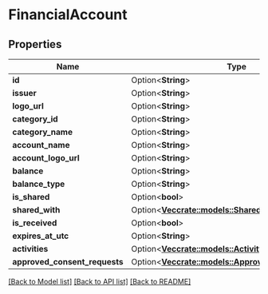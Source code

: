 # FinancialAccount

## Properties

Name | Type | Description | Notes
------------ | ------------- | ------------- | -------------
**id** | Option<**String**> |  | [optional]
**issuer** | Option<**String**> |  | [optional]
**logo_url** | Option<**String**> |  | [optional]
**category_id** | Option<**String**> |  | [optional]
**category_name** | Option<**String**> |  | [optional]
**account_name** | Option<**String**> |  | [optional]
**account_logo_url** | Option<**String**> |  | [optional]
**balance** | Option<**String**> |  | [optional]
**balance_type** | Option<**String**> |  | [optional]
**is_shared** | Option<**bool**> |  | [optional]
**shared_with** | Option<[**Vec<crate::models::SharedWith>**](SharedWith.md)> |  | [optional]
**is_received** | Option<**bool**> |  | [optional]
**expires_at_utc** | Option<**String**> |  | [optional]
**activities** | Option<[**Vec<crate::models::Activity>**](Activity.md)> |  | [optional]
**approved_consent_requests** | Option<[**Vec<crate::models::ApprovedConsentRequest>**](ApprovedConsentRequest.md)> |  | [optional]

[[Back to Model list]](../README.md#documentation-for-models) [[Back to API list]](../README.md#documentation-for-api-endpoints) [[Back to README]](../README.md)


